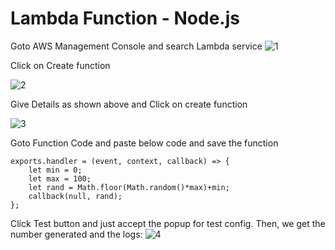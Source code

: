# Lambda Function - Node.js

Goto AWS Management Console and search Lambda service 
![1](https://user-images.githubusercontent.com/63221837/83593478-7bcf5580-a57a-11ea-9948-21df825f22f0.png)

Click on Create function

![2](https://user-images.githubusercontent.com/63221837/83593481-7d008280-a57a-11ea-95f9-c6ee88c98515.png)

Give Details as shown above and Click on create function

![3](https://user-images.githubusercontent.com/63221837/83593484-7d991900-a57a-11ea-80a1-39dfe99bce33.png)

Goto Function Code and paste below code and save the function

    exports.handler = (event, context, callback) => {
        let min = 0;
        let max = 100;
        let rand = Math.floor(Math.random()*max)+min;
        callback(null, rand);
    };

Click Test button and just accept the popup for test config. Then, we get the number generated and the logs:
![4](https://user-images.githubusercontent.com/63221837/83593486-7d991900-a57a-11ea-97f1-8d8bc4903047.png)
